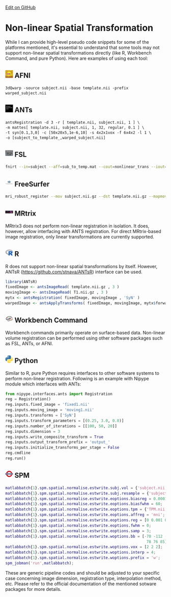 [Edit on GitHub](https://github.com/cmi-dair/NeuRosetta/edit/main/src/image_transformation/non_linear_spatial_transformation.md)
# Non-linear Spatial Transformation

While I can provide high-level pseudo code snippets for some of the platforms mentioned, it's essential to understand that some tools may not support non-linear spatial transformations directly (like R, Workbench Command, and pure Python). Here are examples of using each tool:

## <img src="../icons/afni.png" height="24px" /> AFNI

```
3dQwarp -source subject.nii -base template.nii -prefix warped_subject.nii
```

## <img src="../icons/ants.png" height="24px" /> ANTs

```
antsRegistration -d 3 -r [ template.nii, subject.nii, 1 ] \
-m mattes[ template.nii, subject.nii, 1, 32, regular, 0.1 ] \
-t syn[0.1,3,0] -c [50x20x5,1e-6,10] -s 4x2x1vox -f 6x4x2 -l 1 \
-o [subject_to_template_,warped_subject.nii]
```

## <img src="../icons/fsl.png" height="24px" /> FSL

```bash
fnirt --in=subject --aff=sub_to_temp.mat --cout=nonlinear_trans --iout=warped_subject --jout=jac --config=T1_2_MNI152_2mm  --ref=MNI152_T1_2mm --refmask=MNI152_T1_2mm_brain_mask_dil --warpres=10,10,10
```

## <img src="../icons/freesurfer.png" height="24px" /> FreeSurfer

```bash
mri_robust_register --mov subject.nii.gz --dst template.nii.gz --mapmov registered.nii.gz --cost mi
```

## <img src="../icons/mrtrix.png" height="24px" /> MRtrix

MRtrix3 does not perform non-linear registration in isolation. It does, however, allow interfacing with ANTS registration. For direct MRtrix-based image registration, only linear transformations are currently supported. 

## <img src="../icons/r.png" height="24px" /> R

R does not support non-linear spatial transformations by itself. However, ANTsR (https://github.com/stnava/ANTsR) interface can be used.

```R
library(ANTsR)
fixedImage <- antsImageRead( template.nii.gz , 3 )
movingImage <- antsImageRead( T1.nii.gz , 3 )
mytx <- antsRegistration( fixedImage, movingImage , 'SyN' )
warpedImage <- antsApplyTransforms( fixedImage, movingImage, mytx$forwardTransforms )
```

## <img src="../icons/workbench_command.png" height="24px" /> Workbench Command

Workbench commands primarily operate on surface-based data. Non-linear volume registration can be performed using other software packages such as FSL, ANTs, or AFNI.

## <img src="../icons/python.png" height="24px" /> Python

Similar to R, pure Python requires interfaces to other software systems to perform non-linear registration. Following is an example with Nipype module which interfaces with ANTs:

```python
from nipype.interfaces.ants import Registration
reg = Registration()
reg.inputs.fixed_image = 'fixed1.nii'
reg.inputs.moving_image = 'moving1.nii'
reg.inputs.transforms = ['SyN']
reg.inputs.transform_parameters = [(0.25, 3.0, 0.0)]
reg.inputs.number_of_iterations = [[100, 50, 20]]
reg.inputs.dimension = 3
reg.inputs.write_composite_transform = True
reg.inputs.output_transform_prefix = 'output_'
reg.inputs.initialize_transforms_per_stage = False
reg.cmdline
reg.run()
```

## <img src="../icons/spm.png" height="24px" /> SPM

```matlab
matlabbatch{1}.spm.spatial.normalise.estwrite.subj.vol = {'subject.nii,1'};
matlabbatch{1}.spm.spatial.normalise.estwrite.subj.resample = {'subject.nii,1'};
matlabbatch{1}.spm.spatial.normalise.estwrite.eoptions.biasreg = 0.0001;
matlabbatch{1}.spm.spatial.normalise.estwrite.eoptions.biasfwhm = 60;
matlabbatch{1}.spm.spatial.normalise.estwrite.eoptions.tpm = {'TPM.nii,1'};
matlabbatch{1}.spm.spatial.normalise.estwrite.eoptions.affreg = 'mni';
matlabbatch{1}.spm.spatial.normalise.estwrite.eoptions.reg = [0 0.001 0.5 0.05 0.2];
matlabbatch{1}.spm.spatial.normalise.estwrite.eoptions.fwhm = 0;
matlabbatch{1}.spm.spatial.normalise.estwrite.eoptions.samp = 3;
matlabbatch{1}.spm.spatial.normalise.estwrite.woptions.bb = [-78 -112 -70
                                                              78 76 85];
matlabbatch{1}.spm.spatial.normalise.estwrite.woptions.vox = [2 2 2];
matlabbatch{1}.spm.spatial.normalise.estwrite.woptions.interp = 4;
matlabbatch{1}.spm.spatial.normalise.estwrite.woptions.prefix = 'w';
spm_jobman('run',matlabbatch);
```

These are generic pipeline codes and should be adjusted to your specific case concerning image dimension, registration type, interpolation method, etc. Please refer to the official documentation of the mentioned sotware packages for more details.